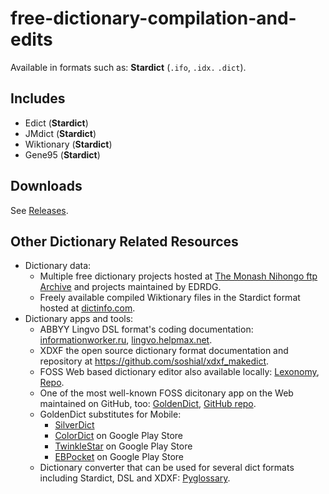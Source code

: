 # free-dictionary-compilation-and-edits

Available in formats such as: **Stardict** (`.ifo`, `.idx.` `.dict`).

## Includes
- Edict (**Stardict**)
- JMdict (**Stardict**)
- Wiktionary (**Stardict**)
- Gene95 (**Stardict**)

## Downloads

See [Releases](https://github.com/Tom-M-Git/free-dictionary-compilation-and-edits/releases).

## Other Dictionary Related Resources

- Dictionary data:
  - Multiple free dictionary projects hosted at [The Monash Nihongo ftp Archive](http://ftp.edrdg.org/pub/Nihongo/00INDEX.html) and projects maintained by EDRDG.
  - Freely available compiled Wiktionary files in the Stardict format hosted at [dictinfo.com](http://dictinfo.com/).
- Dictionary apps and tools:
  - ABBYY Lingvo DSL format's coding documentation: [informationworker.ru](http://informationworker.ru/lingvo12.en/), [lingvo.helpmax.net](http://lingvo.helpmax.net/en/troubleshooting/dsl-compiler/).
  - XDXF the open source dictionary format documentation and repository at https://github.com/soshial/xdxf_makedict.
  - FOSS Web based dictionary editor also available locally: [Lexonomy](https://www.lexonomy.eu/), [Repo](https://github.com/elexis-eu/lexonomy).
  - One of the most well-known FOSS dicitonary app on the Web maintained on GitHub, too: [GoldenDict](http://goldendict.org/), [GitHub repo](https://github.com/goldendict/goldendict).
  - GoldenDict substitutes for Mobile:
    - [SilverDict](https://github.com/Crissium/SilverDict-mobile)
    - [ColorDict]() on Google Play Store
    - [TwinkleStar]() on Google Play Store
    - [EBPocket]() on Google Play Store
  - Dictionary converter that can be used for several dict formats including Stardict, DSL and XDXF: [Pyglossary](https://github.com/ilius/pyglossary).
